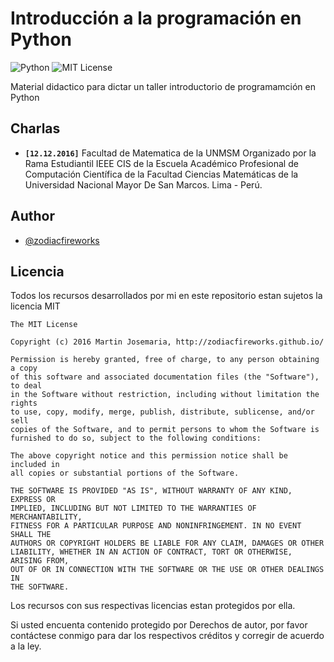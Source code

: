 # Introducción a la programación en Python
![Python][2] ![MIT License][1]

Material didactico para dictar un taller introductorio de programamción en Python


## Charlas
* __`[12.12.2016]`__ Facultad de Matematica de la UNMSM
    Organizado por la Rama Estudiantil IEEE CIS de la Escuela Académico Profesional de Computación Científica de la Facultad Ciencias Matemáticas de la Universidad Nacional Mayor De San Marcos. Lima - Perú.


## Author
* [@zodiacfireworks](https://github.com/zodiacfireworks)

## Licencia
Todos los recursos desarrollados por mi en este repositorio estan sujetos la licencia MIT

    The MIT License

    Copyright (c) 2016 Martin Josemaria, http://zodiacfireworks.github.io/

    Permission is hereby granted, free of charge, to any person obtaining a copy
    of this software and associated documentation files (the "Software"), to deal
    in the Software without restriction, including without limitation the rights
    to use, copy, modify, merge, publish, distribute, sublicense, and/or sell
    copies of the Software, and to permit persons to whom the Software is
    furnished to do so, subject to the following conditions:

    The above copyright notice and this permission notice shall be included in
    all copies or substantial portions of the Software.

    THE SOFTWARE IS PROVIDED "AS IS", WITHOUT WARRANTY OF ANY KIND, EXPRESS OR
    IMPLIED, INCLUDING BUT NOT LIMITED TO THE WARRANTIES OF MERCHANTABILITY,
    FITNESS FOR A PARTICULAR PURPOSE AND NONINFRINGEMENT. IN NO EVENT SHALL THE
    AUTHORS OR COPYRIGHT HOLDERS BE LIABLE FOR ANY CLAIM, DAMAGES OR OTHER
    LIABILITY, WHETHER IN AN ACTION OF CONTRACT, TORT OR OTHERWISE, ARISING FROM,
    OUT OF OR IN CONNECTION WITH THE SOFTWARE OR THE USE OR OTHER DEALINGS IN
    THE SOFTWARE.

Los recursos con sus respectivas licencias estan protegidos por ella.

Si usted encuenta contenido protegido por Derechos de autor, por favor contáctese
conmigo para dar los respectivos créditos y corregir de acuerdo a la ley.

[1]: https://img.shields.io/badge/License-MIT-blue.svg?maxAge=2592000&style=flat-square
[2]: https://img.shields.io/badge/Language-Python-green.svg?maxAge=2592000&style=flat-square
